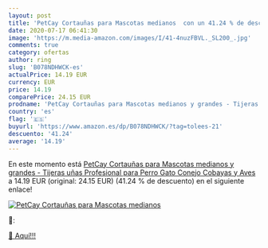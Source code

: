 ```yaml
---
layout: post
title: 'PetCay Cortauñas para Mascotas medianos  con un 41.24 % de descuento'
date: 2020-07-17 06:41:30
image: 'https://m.media-amazon.com/images/I/41-4nuzFBVL._SL200_.jpg'
comments: true
category: ofertas
author: ring
slug: 'B078NDHWCK-es'
actualPrice: 14.19 EUR
currency: EUR
price: 14.19
comparePrice: 24.15 EUR
prodname: 'PetCay Cortauñas para Mascotas medianos y grandes - Tijeras uñas Profesional para Perro Gato Conejo Cobayas y Aves'
country: 'es'
flag: '🇪🇸'
buyurl: 'https://www.amazon.es/dp/B078NDHWCK/?tag=tolees-21'
descuento: '41.24'
average: '14.19'
---
```


En este momento está [PetCay Cortauñas para Mascotas medianos y grandes - Tijeras uñas Profesional para Perro Gato Conejo Cobayas y Aves](https://www.amazon.es/dp/B078NDHWCK/?tag=tolees-21) a 14.19 EUR (original: 24.15 EUR) (41.24 %  de descuento) en el siguiente enlace!

[![PetCay Cortauñas para Mascotas medianos ](https://m.media-amazon.com/images/I/41-4nuzFBVL._SL200_.jpg)](https://www.amazon.es/dp/B078NDHWCK/?tag=tolees-21)

🔎:


[🛒 Aquí!!!](https://www.amazon.es/dp/B078NDHWCK/?tag=tolees-21)
